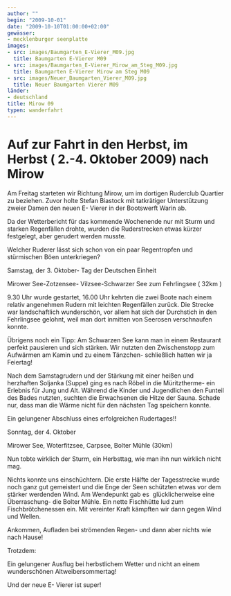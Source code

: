 ```yaml
---
author: ""
begin: "2009-10-01"
date: "2009-10-10T01:00:00+02:00"
gewässer: 
- mecklenburger seenplatte
images:
- src: images/Baumgarten_E-Vierer_M09.jpg
  title: Baumgarten E-Vierer M09
- src: images/Baumgarten_E-Vierer_Mirow_am_Steg_M09.jpg
  title: Baumgarten E-Vierer Mirow am Steg M09
- src: images/Neuer_Baumgarten_Vierer_M09.jpg
  title: Neuer Baumgarten Vierer M09
länder: 
- deutschland
title: Mirow 09
typen: wanderfahrt
---
```



# Auf zur Fahrt in den Herbst, im Herbst ( 2.-4. Oktober 2009) nach Mirow


Am Freitag starteten wir Richtung Mirow, um im dortigen Ruderclub Quartier zu beziehen. Zuvor holte Stefan Biastock mit tatkrätiger Unterstützung zweier Damen den neuen E- Vierer in der Bootswerft Warin ab.

Da der Wetterbericht für das kommende Wochenende nur mit Sturm und starken Regenfällen drohte, wurden die Ruderstrecken etwas kürzer festgelegt, aber gerudert werden musste.

Welcher Ruderer lässt sich schon von ein paar Regentropfen und stürmischen Böen unterkriegen?

Samstag, der 3. Oktober- Tag der Deutschen Einheit

Mirower See-Zotzensee- Vilzsee-Schwarzer See zum Fehrlingsee ( 32km )

9.30 Uhr wurde gestartet, 16.00 Uhr kehrten die zwei Boote nach einem relativ angenehmen Rudern mit leichten Regenfällen zurück. Die Strecke war landschaftlich wunderschön, vor allem hat sich der Durchstich in den Fehrlingsee gelohnt, weil man dort inmitten von Seerosen verschnaufen konnte.

Übrigens noch ein Tipp: Am Schwarzen See kann man in einem Restaurant perfekt pausieren und sich stärken. Wir nutzten den Zwischenstopp zum Aufwärmen am Kamin und zu einem Tänzchen- schließlich hatten wir ja Feiertag!

Nach dem Samstagrudern und der Stärkung mit einer heißen und herzhaften Soljanka (Suppe) ging es nach Röbel in die Müritztherme- ein Erlebnis für Jung und Alt. Während die Kinder und Jugendlichen den Funteil des Bades nutzten, suchten die Erwachsenen die Hitze der Sauna. Schade nur, dass man die Wärme nicht für den nächsten Tag speichern konnte.

Ein gelungener Abschluss eines erfolgreichen Rudertages!!

Sonntag, der 4. Oktober

Mirower See, Woterfitzsee, Carpsee, Bolter Mühle (30km)

Nun tobte wirklich der Sturm, ein Herbsttag, wie man ihn nun wirklich nicht mag.

Nichts konnte uns einschüchtern. Die erste Hälfte der Tagesstrecke wurde noch ganz gut gemeistert und die Enge der Seen schützten etwas vor dem stärker werdenden Wind. Am Wendepunkt gab es  glücklicherweise eine Überraschung- die Bolter Mühle. Ein nette Fischhütte lud zum Fischbrötchenessen ein. Mit vereinter Kraft kämpften wir dann gegen Wind und Wellen.

Ankommen, Aufladen bei strömenden Regen- und dann aber nichts wie nach Hause!

Trotzdem:

Ein gelungener Ausflug bei herbstlichem Wetter und nicht an einem wunderschönen Altweibersommertag!

Und der neue E- Vierer ist super!
